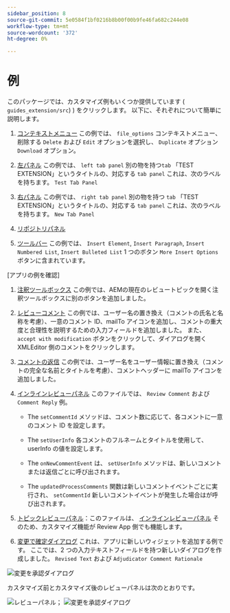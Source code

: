 ```yaml
---
sidebar_position: 8
source-git-commit: 5e0584f1bf0216b8b00f00b9fe46fa682c244e08
workflow-type: tm+mt
source-wordcount: '372'
ht-degree: 0%

---
```



# 例

このパッケージでは、カスタマイズ例もいくつか提供しています ( `guides_extension/src`) ) をクリックします。 以下に、それぞれについて簡単に説明します。

1. [コンテキストメニュー](./../../src/file_options.ts)
この例では、 `file_options` コンテキストメニュー、削除する `Delete` および `Edit` オプションを選択し、 `Duplicate` オプション `Download` オプション。

2. [左パネル](../../src/left_panel_container.ts)
この例では、 `left tab panel` 別の物を持つ`tab` 「TEST EXTENSION」というタイトルの、対応する `tab panel` これは、次のラベルを持ちます。 `Test Tab Panel`

3. [右パネル](../../src/right_panel_container.ts)
この例では、 `right tab panel` 別の物を持つ `tab` 「TEST EXTENSION」というタイトルの、対応する `tab panel` これは、次のラベルを持ちます。 `New Tab Panel`

4. [リポジトリパネル](../../src/repository_panel.ts)

5. [ツールバー](../../src/toolbar.ts)
この例では、 `Insert Element`, `Insert Paragraph`, `Insert Numbered List`, `Insert Bulleted List` 1 つのボタン `More Insert Options` ボタンに含まれています。

[アプリの例を確認]

1. [注釈ツールボックス](../../src/review_app_examples/annotation_extension.ts)
この例では、AEMの現在のレビュートピックを開く注釈ツールボックスに別のボタンを追加しました。

2. [レビューコメント](../../src/review_app_examples/review_comment.ts)
この例では、ユーザー名の置き換え（コメントの氏名と名称を考慮）、一意のコメント ID、mailTo アイコンを追加し、コメントの重大度と合理性を説明するための入力フィールドを追加しました。
また、 `accept with modification` ボタンをクリックして、ダイアログを開く XMLEditor 側のコメントをクリックします。

3. [コメントの返信](../../src/review_app_examples/comment_reply.ts)
この例では、ユーザー名をユーザー情報に置き換え（コメントの完全な名前とタイトルを考慮）、コメントヘッダーに mailTo アイコンを追加しました。

4. [インラインレビューパネル](../../src/review_app_examples/inline_review_panel.ts)
このファイルでは、 `Review Comment` および `Comment Reply` 例。
   - The `setCommentId` メソッドは、コメント数に応じて、各コメントに一意のコメント ID を設定します。

   - The `setUserInfo` 各コメントのフルネームとタイトルを使用して、userInfo の値を設定します。

   - The `onNewCommentEvent` は、 `setUserInfo` メソッドは、新しいコメントまたは返信ごとに呼び出されます。

   - The `updatedProcessComments` 関数は新しいコメントイベントごとに実行され、 `setCommentId` 新しいコメントイベントが発生した場合はが呼び出されます。

5. [トピックレビューパネル](../../src/review_app_examples/topic_reviews.ts)：このファイルは、 [インラインレビューパネル](../../src/review_app_examples/inline_review_panel.ts) そのため、カスタマイズ機能が Review App 側でも機能します。

6. [変更で確定ダイアログ](../../src/review_app_examples/accept_with_modification_dialog.ts)
これは、アプリに新しいウィジェットを追加する例です。 ここでは、2 つの入力テキストフィールドを持つ新しいダイアログを作成しました。 `Revised Text` および `Adjudicator Comment Rationale`

![変更を承認ダイアログ](./imgs/accept_with_modification_dialogue.png)

カスタマイズ前とカスタマイズ後のレビューパネルは次のとおりです。

![レビューパネル；](./imgs/review_panel.png)
![変更を承認ダイアログ](./imgs/customised_review_panel.png)
